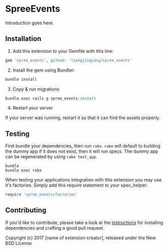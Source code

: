 SpreeEvents
===========

Introduction goes here.

## Installation

1. Add this extension to your Gemfile with this line:
  ```ruby
  gem 'spree_events', github: 'liangjingyang/spree_events'
  ```

2. Install the gem using Bundler:
  ```ruby
  bundle install
  ```

3. Copy & run migrations
  ```ruby
  bundle exec rails g spree_events:install
  ```

4. Restart your server

  If your server was running, restart it so that it can find the assets properly.

## Testing

First bundle your dependencies, then run `rake`. `rake` will default to building the dummy app if it does not exist, then it will run specs. The dummy app can be regenerated by using `rake test_app`.

```shell
bundle
bundle exec rake
```

When testing your applications integration with this extension you may use it's factories.
Simply add this require statement to your spec_helper:

```ruby
require 'spree_events/factories'
```


## Contributing

If you'd like to contribute, please take a look at the
[instructions](CONTRIBUTING.md) for installing dependencies and crafting a good
pull request.

Copyright (c) 2017 [name of extension creator], released under the New BSD License
